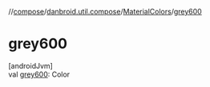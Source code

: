 //[compose](../../../index.md)/[danbroid.util.compose](../index.md)/[MaterialColors](index.md)/[grey600](grey600.md)

# grey600

[androidJvm]\
val [grey600](grey600.md): Color
